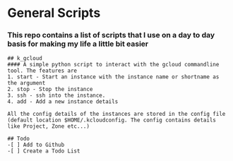 # General Scripts

### This repo contains a list of scripts that I use on a day to day basis for making my life a little bit easier

```
## k_gcloud
#### A simple python script to interact with the gcloud commandline tool. The features are
1. start - Start an instance with the instance name or shortname as the argument
2. stop - Stop the instance
3. ssh - ssh into the instance.
4. add - Add a new instance details

All the config details of the instances are stored in the config file (default location $HOME/.kcloudconfig. The config contains details like Project, Zone etc...)
```

```
## Todo
-[ ] Add to Github
-[ ] Create a Todo List
```